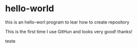 # hello-world
this is an hello-worl program to lear how to create repository

This is the first time I use GitHun and looks very good! thanks!

teste
